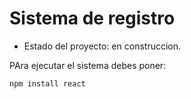 <h1> Sistema de registro </h1>

- Estado del proyecto: en construccion. 

PAra ejecutar el sistema debes poner: 

``npm install react``
